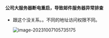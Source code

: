 #### 公司大服务器断电重启，导致邮件服务器异常排查







- 跟这个没关系。。不同的地址访问权限不同。

  ![image-20231007105735175](C:/Users/%E6%BA%90%E6%B3%89%E7%A7%91%E6%8A%80/AppData/Roaming/Typora/typora-user-images/image-20231007105735175.png)

  ```shell
  ```

  